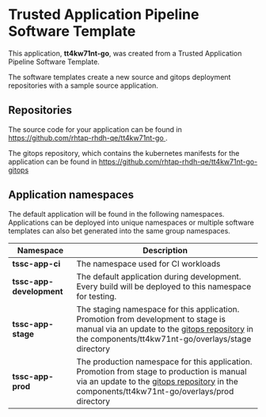 # Trusted Application Pipeline Software Template

This application, **tt4kw71nt-go**, was created from a Trusted Application Pipeline Software Template.

The software templates create a new source and gitops deployment repositories with a sample source application. 

## Repositories

The source code for your application can be found in [https://github.com/rhtap-rhdh-qe/tt4kw71nt-go ](https://github.com/rhtap-rhdh-qe/tt4kw71nt-go ).
 
The gitops repository, which contains the kubernetes manifests for the application can be found in 
[https://github.com/rhtap-rhdh-qe/tt4kw71nt-go-gitops ](https://github.com/rhtap-rhdh-qe/tt4kw71nt-go-gitops ) 

## Application namespaces 

The default application will be found in the following namespaces. Applications can be deployed into unique namespaces or multiple software templates can also bet generated into the same group namespaces.  

|  Namespace   |  Description   |  
| -------- | -------- |
| **tssc-app-ci** | The namespace used for CI workloads |
| **tssc-app-development** | The default application during development. Every build will be deployed to this namespace for testing. |
| **tssc-app-stage** | The staging namespace for this application. Promotion from development to stage is manual via an update to the [gitops repository](https://github.com/rhtap-rhdh-qe/tt4kw71nt-go-gitops ) in the components/tt4kw71nt-go/overlays/stage directory |
| **tssc-app-prod** | The production namespace for this application. Promotion from stage to production is manual via an update to the [gitops repository](https://github.com/rhtap-rhdh-qe/tt4kw71nt-go-gitops ) in the components/tt4kw71nt-go/overlays/prod directory |